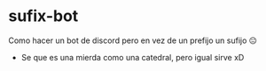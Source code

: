 # sufix-bot
Como hacer un bot de discord pero en vez de un prefijo un sufijo 😐
* Se que es una mierda como una catedral, pero igual sirve xD
